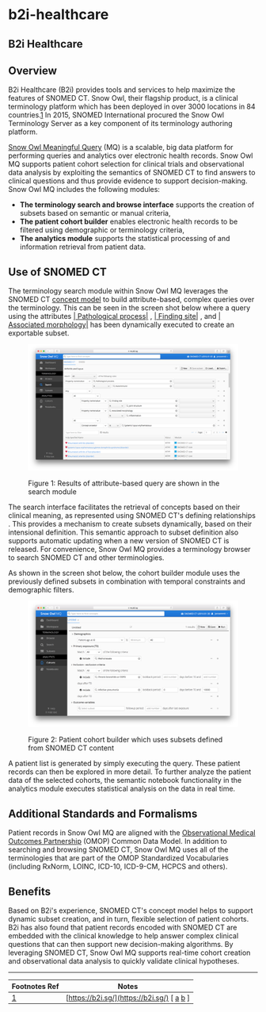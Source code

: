 # b2i-healthcare

## B2i Healthcare

## Overview

B2i Healthcare (B2i) provides tools and services to help maximize the features of SNOMED CT. Snow Owl, their flagship product, is a clinical terminology platform which has been deployed in over 3000 locations in 84 countries.[1](https://confluence.ihtsdotools.org/display/DOCCDS/B2i+Healthcare#Footnote1) In 2015, SNOMED International procured the Snow Owl Terminology Server as a key component of its terminology authoring platform.

[Snow Owl Meaningful Query](https://mq.b2i.sg) (MQ) is a scalable, big data platform for performing queries and analytics over electronic health records. Snow Owl MQ supports patient cohort selection for clinical trials and observational data analysis by exploiting the semantics of SNOMED CT to find answers to clinical questions and thus provide evidence to support decision-making. Snow Owl MQ includes the following modules:

* **The terminology search and browse interface** supports the creation of subsets based on semantic or manual criteria,
* **The patient cohort builder** enables electronic health records to be filtered using demographic or terminology criteria,
* **The analytics module** supports the statistical processing of and information retrieval from patient data.

## Use of SNOMED CT

The terminology search module within Snow Owl MQ leverages the SNOMED CT [concept model](https://confluence.ihtsdotools.org/display/DOCGLOSS/concept+model) to build attribute-based, complex queries over the terminology. This can be seen in the screen shot below where a query using the attributes [| Pathological process|](http://snomed.info/id/370135005) , [| Finding site|](http://snomed.info/id/363698007) , and [| Associated morphology|](http://snomed.info/id/116676008) has been dynamically executed to create an exportable subset.

<figure><img src="../../images/123897716.png" alt=""><figcaption><p>Figure 1: Results of attribute-based query are shown in the search module</p></figcaption></figure>

The search interface facilitates the retrieval of concepts based on their clinical meaning, as represented using SNOMED CT's defining relationships . This provides a mechanism to create subsets dynamically, based on their intensional definition. This semantic approach to subset definition also supports automatic updating when a new version of SNOMED CT is released. For convenience, Snow Owl MQ provides a terminology browser to search SNOMED CT and other terminologies.

As shown in the screen shot below, the cohort builder module uses the previously defined subsets in combination with temporal constraints and demographic filters.

<figure><img src="../../images/123897717.png" alt=""><figcaption><p>Figure 2: Patient cohort builder which uses subsets defined from SNOMED CT content</p></figcaption></figure>

A patient list is generated by simply executing the query. These patient records can then be explored in more detail. To further analyze the patient data of the selected cohorts, the semantic notebook functionality in the analytics module executes statistical analysis on the data in real time.

## Additional Standards and Formalisms

Patient records in Snow Owl MQ are aligned with the [Observational Medical Outcomes Partnership](http://omop.org/) (OMOP) Common Data Model. In addition to searching and browsing SNOMED CT, Snow Owl MQ uses all of the terminologies that are part of the OMOP Standardized Vocabularies (including RxNorm, LOINC, ICD-10, ICD-9-CM, HCPCS and others).

## Benefits

Based on B2i's experience, SNOMED CT's concept model helps to support dynamic subset creation, and in turn, flexible selection of patient cohorts. B2i has also found that patient records encoded with SNOMED CT are embedded with the clinical knowledge to help answer complex clinical questions that can then support new decision-making algorithms. By leveraging SNOMED CT, Snow Owl MQ supports real-time cohort creation and observational data analysis to quickly validate clinical hypotheses.

***

| Footnotes Ref                                                                           | Notes                                                                                                                                                                                                                   |
| --------------------------------------------------------------------------------------- | ----------------------------------------------------------------------------------------------------------------------------------------------------------------------------------------------------------------------- |
| [1](https://confluence.ihtsdotools.org/display/DOCCDS/B2i+Healthcare#FootnoteMarker1-0) | [https://b2i.sg/](https://b2i.sg/) \[ [a](https://confluence.ihtsdotools.org/display/DOCCDS/B2i+Healthcare#FootnoteMarker1-0) [b](https://confluence.ihtsdotools.org/display/DOCCDS/B2i+Healthcare#FootnoteMarker1-1) ] |
